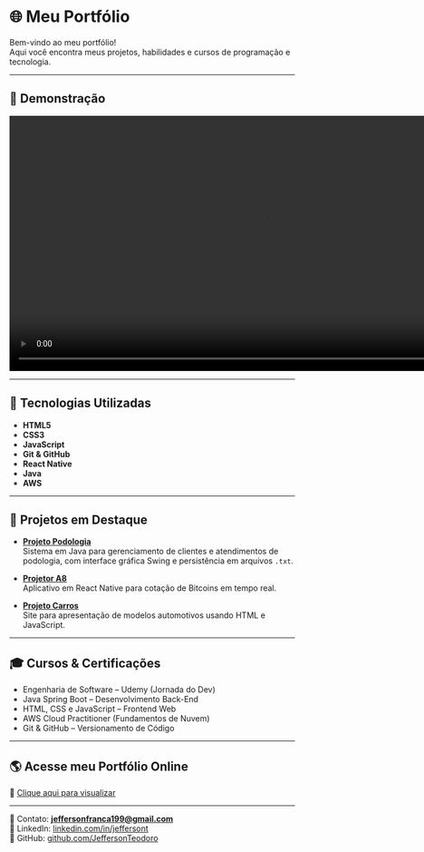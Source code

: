 
# 🌐 Meu Portfólio
Bem-vindo ao meu portfólio!  
Aqui você encontra meus projetos, habilidades e cursos de programação e tecnologia.

---

## 🎥 Demonstração

<video src="assets/Gravando2025-09-17194254.mp4" controls autoplay loop muted width="900"></video>


---

## 🚀 Tecnologias Utilizadas
- **HTML5**
- **CSS3**
- **JavaScript**
- **Git & GitHub**
- **React Native**
- **Java**
- **AWS**

---

## 📂 Projetos em Destaque
- **[Projeto Podologia](https://github.com/JeffersonTeodoro/ProjetoPodologia)**  
  Sistema em Java para gerenciamento de clientes e atendimentos de podologia, com interface gráfica Swing e persistência em arquivos `.txt`.

- **[Projetor A8](https://github.com/JeffersonTeodoro/ProjetorA8)**  
  Aplicativo em React Native para cotação de Bitcoins em tempo real.

- **[Projeto Carros](https://github.com/JeffersonTeodoro/projeto-carros)**  
  Site para apresentação de modelos automotivos usando HTML e JavaScript.

---

## 🎓 Cursos & Certificações
- Engenharia de Software – Udemy (Jornada do Dev)  
- Java Spring Boot – Desenvolvimento Back-End  
- HTML, CSS e JavaScript – Frontend Web  
- AWS Cloud Practitioner (Fundamentos de Nuvem)  
- Git & GitHub – Versionamento de Código  

---

## 🌎 Acesse meu Portfólio Online
🔗 [Clique aqui para visualizar](https://jeffersonteodoro.github.io/meu-portfolio/)

---

📧 Contato: **jeffersonfranca199@gmail.com**  
💼 LinkedIn: [linkedin.com/in/jeffersont](#)  
🐙 GitHub: [github.com/JeffersonTeodoro](https://github.com/JeffersonTeodoro)
